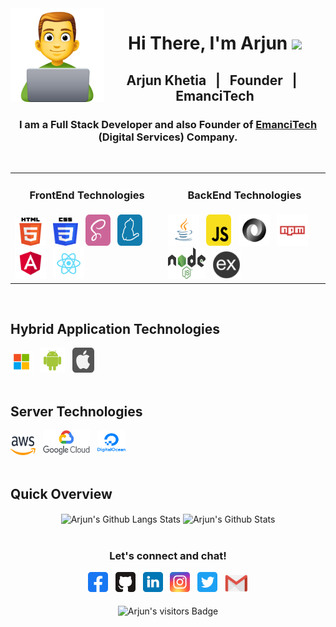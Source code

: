 <img src="https://github.com/arjunkhetia/arjunkhetia/blob/master/images/developer.png" align="left" width="150" height="150">
<div align="center">
   <h1>Hi There, I'm Arjun  <img src="https://media.giphy.com/media/hvRJCLFzcasrR4ia7z/giphy.gif" width="25px"> </h1>
</div>
<div align="center">
   <h2> Arjun Khetia &nbsp; | &nbsp; Founder &nbsp; | &nbsp; EmanciTech </h2>
   <h3>
      I am a Full Stack Developer and also Founder of 
      <span>
         <a href="http://www.emancitech.com">EmanciTech</a>
      </span> 
      (Digital Services) Company.
   </h3>
</div>
<br />
<table border="0" width="100%">
 <tr>
    <td align="center"><h3>FrontEnd Technologies</h3></td>
    <td align="center"><h3>BackEnd Technologies</h3></td>
 </tr>
 <tr>
    <td>
      <img raw=true height="45" width="50" src="https://github.com/arjunkhetia/arjunkhetia/blob/master/images/html.png">
      &nbsp;
      <img raw=true height="45" width="40" src="https://github.com/arjunkhetia/arjunkhetia/blob/master/images/css.png">
      &nbsp;
      <img raw=true height="50" width="40" src="https://github.com/arjunkhetia/arjunkhetia/blob/master/images/sass.svg">
      &nbsp;
      <img raw=true height="50" width="40" src="https://github.com/arjunkhetia/arjunkhetia/blob/master/images/yarn.svg">
      &nbsp;
      <img raw=true height="50" width="50" src="https://github.com/arjunkhetia/arjunkhetia/blob/master/images/angular.svg">
      &nbsp;
      <img raw=true height="50" width="50" src="https://github.com/arjunkhetia/arjunkhetia/blob/master/images/react.svg">
    </td>
    <td>
      <img raw=true height="50" width="50" src="https://github.com/arjunkhetia/arjunkhetia/blob/master/images/java.svg">
      &nbsp;
      <img raw=true height="50" width="40" src="https://github.com/arjunkhetia/arjunkhetia/blob/master/images/javascript.svg">
      &nbsp;
      <img raw=true height="50" width="50" src="https://github.com/arjunkhetia/arjunkhetia/blob/master/images/json.svg">
      &nbsp;
      <img raw=true height="50" width="50" src="https://github.com/arjunkhetia/arjunkhetia/blob/master/images/npm.svg">
      &nbsp;
      <img raw=true height="50" width="60" src="https://github.com/arjunkhetia/arjunkhetia/blob/master/images/nodejs.png">
      &nbsp;
      <img raw=true height="45" width="45" src="https://github.com/arjunkhetia/arjunkhetia/blob/master/images/expressjs.png">
    </td>
 </tr>
</table>
<br />
<div align="left">
   <h2> Hybrid Application Technologies </h2>
   <img raw=true height="35" width="35" src="https://github.com/arjunkhetia/arjunkhetia/blob/master/images/windows.svg">
   &nbsp;
   <img raw=true height="40" width="40" src="https://github.com/arjunkhetia/arjunkhetia/blob/master/images/android.svg">
   &nbsp;
   <img raw=true height="40" width="35" src="https://github.com/arjunkhetia/arjunkhetia/blob/master/images/apple.svg">
</div>
<br />
<div align="left">
   <h2> Server Technologies </h2>
   <img raw=true height="30" width="40" src="https://github.com/arjunkhetia/arjunkhetia/blob/master/images/aws.png">
   &nbsp;
   <img raw=true height="40" width="75" src="https://github.com/arjunkhetia/arjunkhetia/blob/master/images/google.png">
   &nbsp;
   <img raw=true height="40" width="45" src="https://github.com/arjunkhetia/arjunkhetia/blob/master/images/digitalocean.png">
</div>
<br />
<div align="left">
   <h2> Quick Overview </h2>
</div>
<div align="center">
   <img src="https://github-readme-stats.vercel.app/api/top-langs/?username=arjunkhetia&langs_count=10&layout=compact" align="center" alt="Arjun's Github Langs Stats" />
   <img src="https://github-readme-stats.vercel.app/api?username=arjunkhetia&show_icons=true" align="center" alt="Arjun's Github Stats" />
</div>
<br />
<div align="center">
   <h3>Let's connect and chat!</h3>
   <a href="https://www.facebook.com/arjunkhetia"><img raw=true height="32" width="32" src="https://github.com/arjunkhetia/arjunkhetia/blob/master/images/facebook.svg"></a>
   &nbsp;
   <a href="https://github.com/arjunkhetia"><img height="32" width="32" src="https://github.com/arjunkhetia/arjunkhetia/blob/master/images/github.svg"></a>
   &nbsp;
   <a href="https://www.linkedin.com/in/arjun-khetia-32527a54/"><img height="32" width="32" src="https://github.com/arjunkhetia/arjunkhetia/blob/master/images/linkedin.svg"></a>
   &nbsp;
   <a href="https://www.instagram.com/arjunkhetia/"><img height="32" width="32" src="https://github.com/arjunkhetia/arjunkhetia/blob/master/images/instagram.svg"></a>
   &nbsp;
   <a href="https://twitter.com/arjunkhetia"><img height="32" width="32" src="https://github.com/arjunkhetia/arjunkhetia/blob/master/images/twitter.svg"></a>
   &nbsp;
   <a href="mailto:arjunkhetia@gmail.com"><img width="37" src="https://github.com/arjunkhetia/arjunkhetia/blob/master/images/gmail.png"></a>
</div>
<br />
<div align="center">
   <img src="https://visitor-badge.glitch.me/badge?page_id=arjunkhetia" align="center" alt="Arjun's visitors Badge" />
</div>
